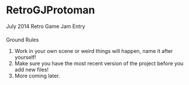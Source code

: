 RetroGJProtoman
===============

July 2014 Retro Game Jam Entry


####
Ground Rules

1. Work in your own scene or weird things will happen, name it after yourself!
2. Make sure you have the most recent version of the project before you add new files!
3. More coming later.
